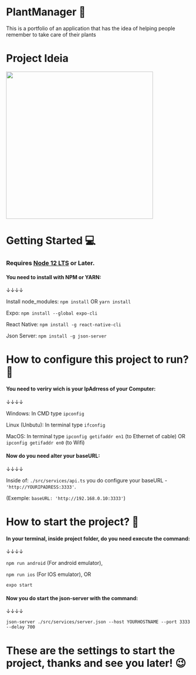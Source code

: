 # PlantManager 🌱
This is a portfolio of an application that has the idea of helping people remember to take care of their plants

# Project Ideia

<div>
  <img height=400em src=https://lh3.googleusercontent.com/YfAkIRx8fqxApW7ObqDoK2nW0kJcMWFiZJ3g09CtNakcXGycH2NvKNznjx1_Gp_LXAFHQwff9mAN-BAGkR7cmk1DbbcHIWpFzvaZGVFVkZooIv_PwnvdaYDylH5sOWgI8lY-0pj51ZUbkfMqx68fr8OCrcpBE-M0S5Imb_MXpOP7nVjqO8msY1Kay0XpJHGKMBJSX_GlSyzEDjrg-tWNg7iiSyQF0BMxpeWHbHI_gdfD1_foFoPqO2yTv6t9pjDzv1JGEq_s0OCrPXfTbNshWHKFUjz2FCP7_wMC3uiEI8LQsT0n-1yrIrbdBRlY_o8AaB1lZdlmIoRSN8RB_90RbEAF5J9fZ03xhj7JQtcHvy3MAKnMmbVpXD0qgeI4F3b5c7PiqKa3aiX84tX4mWsYF1qi-XZUjcDZ1PZr_jJuZ1bQIz0oY4266i5z7y8zqy5Njynnkd9md83sOHbZydKMjXVnqBvvJOwI8nYnwzAagEpKGsfzqJxE42PEtFNyGSmOunaZ01TSTrObBWWaJf_lvnKx5Q_SRILngewXv7ebaleliND16CJCBqPjahPWei9ZXxdYy_urGb7y51p34CGMfqnGRhDeeVpJN5v2DsxToUBh_WT4B6fgmp45ib-79D2CCPjow4jBJ2tD-lW7sWuN6JLVv7J8qP-WHBTb97z51tUIBB892FbEhsPvT-DZxr1dA4y7CI7v1HezDJg6GzbxqlHEww=w1566-h881-no?authuser=0?username=VithorCarlos&show_icons=true&theme=tokyonight&include_all_commits=true&count_private=true"/>
</div>

# Getting Started 💻

### Requires [Node 12 LTS](https://nodejs.org/en/download/) or Later.
#### You need to install with NPM or YARN:

↓↓↓↓


Install node_modules: `npm install` OR `yarn install`

Expo: `npm install --global expo-cli`

React Native: `npm install -g react-native-cli`

Json Server: `npm install -g json-server`

# How to configure this project to run? 🤔

#### You need to veriry wich is your IpAdrress of your Computer:

↓↓↓↓                                                                                     


Windows: In CMD type `ipconfig`

Linux (Unbutu): In terminal type `ifconfig`

MacOS: In terminal type `ipconfig getifaddr en1` (to Ethernet of cable) OR `ipconfig getifaddr en0` (to Wifi)

#### Now do you need alter your baseURL:

↓↓↓↓


Inside of: `./src/services/api.ts` you do configure your baseURL - `'http://YOURIPADRESS:3333'`.

(Exemple: `baseURL: 'http://192.168.0.10:3333'`)

# How to start the project? 🤔

#### In your terminal, inside project folder, do you need execute the command:

↓↓↓↓


`npm run android` (For android emulator), 

`npm run ios` (For IOS emulator), OR 

`expo start`

#### Now you do start the json-server with the command:

↓↓↓↓


`json-server ./src/services/server.json --host YOURHOSTNAME --port 3333 --delay 700`


# These are the settings to start the project, thanks and see you later! 😉



